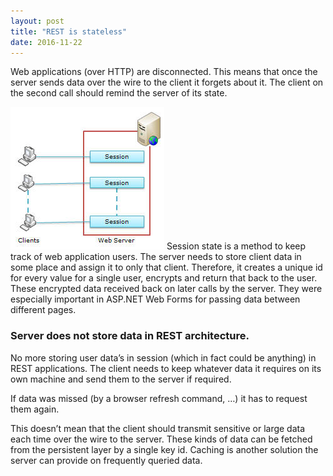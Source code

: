 ```yaml
---
layout: post
title: "REST is stateless"
date: 2016-11-22
---
```


Web applications (over HTTP) are disconnected. This means that once the server sends data over the wire to the client it forgets about it. The client on the second call should remind the server of its state.
<!--more-->

<img class="img-align-right" src="/assets/images/explor2.jpg" alt="ASP.NET Session State">
Session state is a method to keep track of web application users. The server needs to store client data in some place and assign it to only that client. Therefore, it creates a unique id for every value for a single user, encrypts and return that back to the user. These encrypted data received back on later calls by the server. They were especially important in ASP.NET Web Forms for passing data between different pages.

### Server does not store data in REST architecture.

No more storing user data’s in session (which in fact could be anything) in REST applications. The client needs to keep whatever data it requires on its own machine and send them to the server if required.

If data was missed (by a browser refresh command, …) it has to request them again.

This doesn’t mean that the client should transmit sensitive or large data each time over the wire to the server. These kinds of data can be fetched from the persistent layer by a single key id. Caching is another solution the server can provide on frequently queried data.
